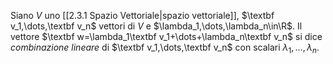 Siano $V$ uno  [[2.3.1 Spazio Vettoriale|spazio vettoriale]], $\textbf v_1,\dots,\textbf v_n$ vettori di $V$ e $\lambda_1,\dots,\lambda_n\in\R$. Il vettore $\textbf w=\lambda_1\textbf v_1+\dots+\lambda_n\textbf v_n$ si dice *combinazione lineare* di $\textbf v_1,\dots,\textbf v_n$ con scalari $\lambda_1,\dots,\lambda_n$.